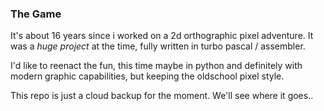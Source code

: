 ### The Game

It's about 16 years since i worked on a 2d orthographic pixel adventure.
It was a *huge project* at the time, fully written in turbo pascal / assembler.

I'd like to reenact the fun, this time maybe in python and 
definitely with modern graphic capabilities, but keeping the
oldschool pixel style.

This repo is just a cloud backup for the moment. We'll see
where it goes..